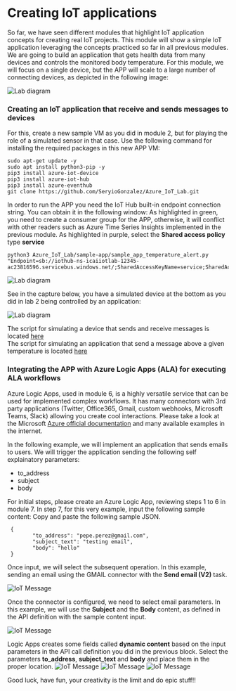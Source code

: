 # Creating IoT applications

So far, we have seen different modules that highlight IoT application concepts for creating real IoT projects. This module will show a simple IoT application leveraging the concepts practiced so far in all previous modules.
We are going to build an application that gets health data from many devices and controls the monitored body temperature. 
For this module, we will focus on a single device, but the APP will scale to a large number of connecting devices, as depicted in the following image:

![Lab diagram](../images/app-2.png "Header Image")

### Creating an IoT application that receive and sends messages to devices
For this, create a new sample VM as you did in module 2, but for playing the role of a simulated sensor in that case. Use the following command for installing the required packages in this new APP VM:

```
sudo apt-get update -y
sudo apt install python3-pip -y
pip3 install azure-iot-device
pip3 install azure-iot-hub
pip3 install azure-eventhub
git clone https://github.com/SeryioGonzalez/Azure_IoT_Lab.git
```

In order to run the APP you need the IoT Hub built-in endpoint connection string. You can obtain it in the following window:
As highlighted in green, you need to create a consumer group for the APP, otherwise, it will conflict with other readers such as Azure Time Series Insights implemented in the previous module.
As highlighted in purple, select the **Shared access policy** type **service**

```
python3 Azure_IoT_Lab/sample-app/sample_app_temperature_alert.py "Endpoint=sb://iothub-ns-icaiiotlab-12345-ac23816596.servicebus.windows.net/;SharedAccessKeyName=service;SharedAccessKey=11232323232323232323;EntityPath=icaiiotlabgroup23h"
```

![Lab diagram](../images/app-1.png "Header Image")

See in the capture below, you have a simulated device at the bottom as you did in lab 2 being controlled by an application:

![Lab diagram](../images/app-3.png "Header Image")

The script for simulating a device that sends and receive messages is located [here](https://github.com/SeryioGonzalez/Azure_IoT_Lab/blob/master/iot-client/iot-hub-client-dual.py) <br/>
The script for simulating an application that send a message above a given temperature is located [here](https://github.com/SeryioGonzalez/Azure_IoT_Lab/blob/master/sample-app/sample_app_temperature_alert.py)

### Integrating the APP with Azure Logic Apps (ALA) for executing ALA workflows
Azure Logic Apps, used in module 6, is a highly versatile service that can be used for implemented complex workflows. It has many connectors with 3rd party applications (Twitter, Office365, Gmail, custom webhooks, Microsoft Teams, Slack) allowing you create cool interactions. Please take a look at the Microsoft [Azure official documentation](https://docs.microsoft.com/en-us/azure/logic-apps/) and many available examples in the internet.

In the following example, we will implement an application that sends emails to users.
We will trigger the application sending the following self explainatory parameters:
* to_address
* subject
* body

For initial steps, please create an Azure Logic App, reviewing steps 1 to 6 in module 7.
In step 7, for this very example, input the following sample content:
Copy and paste the following sample JSON.

```
 {
        "to_address": "pepe.perez@gmail.com",
        "subject_text": "testing email",
        "body": "hello"
 }
```

Once input, we will select the subsequent operation. In this example, sending an email using the GMAIL connector with the **Send email (V2)** task. <br/>

![IoT Message](../images/app-4.png)


Once the connector is configured, we need to select email parameters. In this example, we will use the **Subject** and the **Body** content, as defined in the API definition with the sample content input.

![IoT Message](../images/app-5.png)


Logic Apps creates some fields called **dynamic content** based on the input parameters in the API call definition you did in the previous block. Select the parameters **to_address**, **subject_text** and **body** and place them in the proper location.
![IoT Message](../images/app-6.png)
![IoT Message](../images/app-7.png)
![IoT Message](../images/app-8.png)

Good luck, have fun, your creativity is the limit and do epic stuff!!
